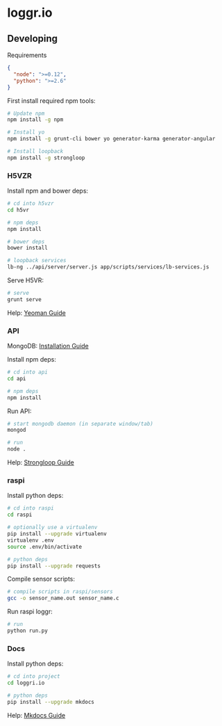 # loggr.io

## Developing

Requirements

```json
{
  "node": ">=0.12",
  "python": ">=2.6"
}
```

First install required npm tools:

```bash
# Update npm
npm install -g npm

# Install yo
npm install -g grunt-cli bower yo generator-karma generator-angular

# Install loopback
npm install -g strongloop
```

### H5VZR

Install npm and bower deps:

```bash
# cd into h5vzr
cd h5vr

# npm deps
npm install

# bower deps
bower install

# loopback services
lb-ng ../api/server/server.js app/scripts/services/lb-services.js

```

Serve H5VR:

```bash
# serve
grunt serve
```

Help: [Yeoman Guide](https://github.com/yeoman/generator-angular#usage)

### API

MongoDB: [Installation Guide](http://docs.mongodb.org/manual/installation/)

Install npm deps:

```bash
# cd into api
cd api

# npm deps
npm install
```

Run API:

```bash
# start mongodb daemon (in separate window/tab)
mongod

# run
node .
```

Help: [Strongloop Guide](http://docs.strongloop.com/display/public/LB/LoopBack)

### raspi

Install python deps:

```bash
# cd into raspi
cd raspi

# optionally use a virtualenv
pip install --upgrade virtualenv
virtualenv .env
source .env/bin/activate

# python deps
pip install --upgrade requests
```

Compile sensor scripts:

```bash
# compile scripts in raspi/sensors
gcc -o sensor_name.out sensor_name.c
```

Run raspi loggr:
```bash
# run
python run.py
```

### Docs

Install python deps:

```bash
# cd into project
cd loggri.io

# python deps
pip install --upgrade mkdocs
```

Help: [Mkdocs Guide](http://www.mkdocs.org/)

